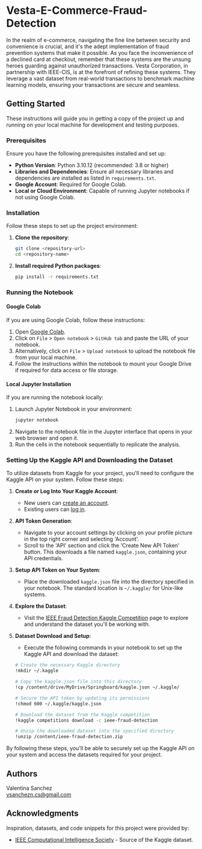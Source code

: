 # Vesta-E-Commerce-Fraud-Detection

In the realm of e-commerce, navigating the fine line between security and convenience is crucial, and it's the adept implementation of fraud prevention systems that make it possible. As you face the inconvenience of a declined card at checkout, remember that these systems are the unsung heroes guarding against unauthorized transactions. Vesta Corporation, in partnership with IEEE-CIS, is at the forefront of refining these systems. They leverage a vast dataset from real-world transactions to benchmark machine learning models, ensuring your transactions are secure and seamless.

## Getting Started

These instructions will guide you in getting a copy of the project up and running on your local machine for development and testing purposes.

### Prerequisites

Ensure you have the following prerequisites installed and set up:

- **Python Version**: Python 3.10.12 (recommended: 3.8 or higher)
- **Libraries and Dependencies**: Ensure all necessary libraries and dependencies are installed as listed in `requirements.txt`.
- **Google Account**: Required for Google Colab.
- **Local or Cloud Environment**: Capable of running Jupyter notebooks if not using Google Colab.

### Installation

Follow these steps to set up the project environment:

1. **Clone the repository**:
    ```bash
    git clone <repository-url>
    cd <repository-name>
    ```
2. **Install required Python packages**:
    ```bash
    pip install -r requirements.txt
    ```

### Running the Notebook

#### Google Colab

If you are using Google Colab, follow these instructions:

1. Open [Google Colab](https://colab.research.google.com/).
2. Click on `File` > `Open notebook` > `GitHub tab` and paste the URL of your notebook.
3. Alternatively, click on `File` > `Upload notebook` to upload the notebook file from your local machine.
4. Follow the instructions within the notebook to mount your Google Drive if required for data access or file storage.

#### Local Jupyter Installation

If you are running the notebook locally:

1. Launch Jupyter Notebook in your environment:
    ```bash
    jupyter notebook
    ```
2. Navigate to the notebook file in the Jupyter interface that opens in your web browser and open it.
3. Run the cells in the notebook sequentially to replicate the analysis.

### Setting Up the Kaggle API and Downloading the Dataset

To utilize datasets from Kaggle for your project, you'll need to configure the Kaggle API on your system. Follow these steps:

1. **Create or Log Into Your Kaggle Account**:
    - New users can [create an account](https://www.kaggle.com/).
    - Existing users can [log in](https://www.kaggle.com/account/login).

2. **API Token Generation**:
    - Navigate to your account settings by clicking on your profile picture in the top right corner and selecting 'Account'.
    - Scroll to the 'API' section and click the 'Create New API Token' button. This downloads a file named `kaggle.json`, containing your API credentials.

3. **Setup API Token on Your System**:
    - Place the downloaded `kaggle.json` file into the directory specified in your notebook. The standard location is `~/.kaggle/` for Unix-like systems.

4. **Explore the Dataset**:
    - Visit the [IEEE Fraud Detection Kaggle Competition](https://www.kaggle.com/competitions/ieee-fraud-detection/data) page to explore and understand the dataset you'll be working with.

5. **Dataset Download and Setup**:
    - Execute the following commands in your notebook to set up the Kaggle API and download the dataset:

    ```bash
    # Create the necessary Kaggle directory
    !mkdir ~/.kaggle

    # Copy the kaggle.json file into this directory
    !cp /content/drive/MyDrive/Springboard/kaggle.json ~/.kaggle/

    # Secure the API token by updating its permissions
    !chmod 600 ~/.kaggle/kaggle.json

    # Download the dataset from the Kaggle competition
    !kaggle competitions download -c ieee-fraud-detection

    # Unzip the downloaded dataset into the specified directory
    !unzip /content/ieee-fraud-detection.zip
    ```

By following these steps, you'll be able to securely set up the Kaggle API on your system and access the datasets required for your project.

## Authors

Valentina Sanchez <br />
[vsanchezn.cs@gmail.com](mailto:vsanchezn.cs@gmail.com)

## Acknowledgments

Inspiration, datasets, and code snippets for this project were provided by:

- [IEEE Computational Intelligence Society](https://www.kaggle.com/competitions/ieee-fraud-detection/data?select=train_identity.csv) - Source of the Kaggle dataset.
